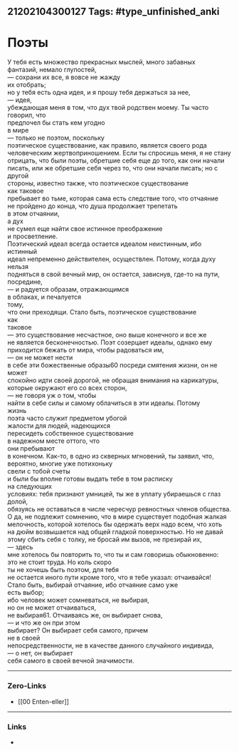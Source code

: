 21202104300127
Tags: #type_unfinished_anki
---
# Поэты

У тебя есть множество прекрасных мыслей, много забавных <br>фантазий, немало глупостей, <br>— сохрани их все, я вовсе не жажду <br>их отобрать; <br>но у тебя есть одна идея, и я прошу тебя держаться за нее, <br>— идея, <br>убеждающая меня в том, что дух твой родствен моему. Ты часто говорил, что <br>предпочел бы стать кем угодно <br>в мире <br>— только не поэтом, поскольку <br>поэтическое существование, как правило, является своего рода <br>человеческим жертвоприношением. Если ты спросишь меня, я не стану <br>отрицать, что были поэты, обретшие себя еще до того, как они начали <br>писать, или же обретшие себя через то, что они начали писать; но с другой <br>стороны, известно также, что поэтическое существование <br>как таковое <br>пребывает во тьме, которая сама есть следствие того, что отчаяние <br>не пройдено до конца, что душа продолжает трепетать <br>в этом отчаянии, <br>а дух <br>не сумел еще найти свое истинное преображение <br>и просветление. <br>Поэтический идеал всегда остается идеалом неистинным, ибо истинный <br>идеал непременно действителен, осуществлен. Потому, когда духу <br>нельзя <br>подняться в свой вечный мир, он остается, зависнув, где-то на пути, <br>посредине, <br>— и радуется образам, отражающимся <br>в облаках, и печалуется <br>тому, <br>что они преходящи. Стало быть, поэтическое существование <br>как <br>таковое <br>— это существование несчастное, оно выше конечного и все же <br>не является бесконечностью. Поэт созерцает идеалы, однако ему <br>приходится бежать от мира, чтобы радоваться им, <br>— он не может нести <br>в себе эти божественные образы60 посреди смятения жизни, он не может <br>спокойно идти своей дорогой, не обращая внимания на карикатуры, <br>которые окружают его со всех сторон, <br>— не говоря уж о том, чтобы <br>найти в себе силы и самому облачиться в эти идеалы. Потому <br>жизнь <br>поэта часто служит предметом убогой <br>жалости для людей, надеющихся <br>пересидеть собственное существование <br>в надежном месте оттого, что <br>они пребывают <br>в конечном. Как-то, в одно из скверных мгновений, ты заявил, что, вероятно, многие уже потихоньку <br>свели с тобой счеты <br>и были бы вполне готовы выдать тебе в том расписку <br>на следующих <br>условиях: тебя признают умницей, ты же в уплату убираешься с глаз долой, <br>обязуясь не оставаться в числе чересчур ревностных членов общества. <br>О да, не подлежит сомнению, что в мире существует подобная жалкая <br>мелочность, которой хотелось бы одержать верх надо всем, что хоть <br>на дюйм возвышается над общей гладкой поверхностью. Но не давай <br>этому сбить себя с толку, не бросай им вызов, не презирай их, <br>— здесь <br>мне хотелось бы повторить то, что ты и сам говоришь обыкновенно: <br>это не стоит труда. Но коль скоро <br>ты не хочешь быть поэтом, для тебя <br>не остается иного пути кроме того, что я тебе указал: отчаивайся! <br>Стало быть, выбирай отчаяние, ибо отчаяние само уже <br>есть выбор; <br>ибо человек может сомневаться, не выбирая, <br>но он не может отчаиваться, <br>не выбирая61. Отчаиваясь же, он выбирает снова, <br>— и что же он при этом <br>выбирает? Он выбирает себя самого, причем <br>не в своей <br>непосредственности, не в качестве данного случайного индивида, <br>— о нет, он выбирает <br>себя самого в своей вечной значимости.

---
### Zero-Links
- [[00 Enten-eller]]
---
### Links
-